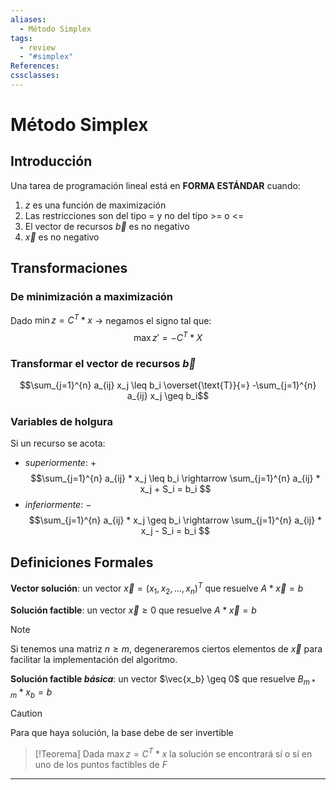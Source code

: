 ```yaml
---
aliases:
  - Método Simplex
tags:
  - review
  - "#simplex"
References: 
cssclasses:
---
```

# Método Simplex

## Introducción

Una tarea de programación lineal está en **FORMA ESTÁNDAR** cuando:
1. $z$ es una función de maximización
2. Las restricciones son del tipo $=$ y no del tipo >= o <=
3. El vector de recursos $\vec{b}$ es no negativo
4. $\vec{x}$ es no negativo

## Transformaciones

### De minimización a maximización

Dado $\min z = C^T*x$ -> negamos el signo tal que:
$$\max z' = -C^T*X$$
### Transformar el vector de recursos $\vec{b}$ 

$$\sum_{j=1}^{n} a_{ij} x_j \leq b_i \overset{\text{T}}{=} -\sum_{j=1}^{n} a_{ij} x_j \geq b_i$$

### Variables de holgura

Si un recurso se acota:
- *superiormente*: $+$ $$\sum_{j=1}^{n} a_{ij} * x_j \leq b_i \rightarrow \sum_{j=1}^{n} a_{ij} * x_j + S_i = b_i $$
- *inferiormente*: $-$ $$\sum_{j=1}^{n} a_{ij} * x_j \geq b_i \rightarrow \sum_{j=1}^{n} a_{ij} * x_j - S_i = b_i $$

## Definiciones Formales

**Vector solución**: un vector $\vec{x} = (x_1, x_2, \ldots, x_n)^T$ que resuelve $A*\vec{x} = b$ 

**Solución factible**: un vector $\vec{x} \geq 0$ que resuelve $A*\vec{x} = b$ 

>[!NOTE]
>Si tenemos una matriz $n \geq m$, degeneraremos ciertos elementos de $\vec{x}$ para facilitar la implementación del algoritmo.

**Solución factible *básica***: un vector $\vec{x_b} \geq 0$ que resuelve $B_{m*m} * x_b = b$

>[!CAUTION]
>Para que haya solución, la base debe de ser invertible

>[!Teorema]
>Dada $\max z = C^T * x$ la solución se encontrará sí o sí en uno de los puntos factibles de $F$
***

